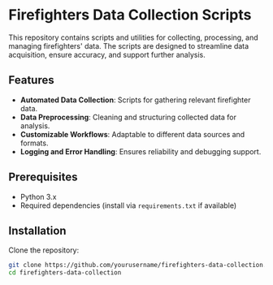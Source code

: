
# Firefighters Data Collection Scripts

This repository contains scripts and utilities for collecting, processing, and managing firefighters' data. The scripts are designed to streamline data acquisition, ensure accuracy, and support further analysis.

## Features
- **Automated Data Collection**: Scripts for gathering relevant firefighter data.
- **Data Preprocessing**: Cleaning and structuring collected data for analysis.
- **Customizable Workflows**: Adaptable to different data sources and formats.
- **Logging and Error Handling**: Ensures reliability and debugging support.

## Prerequisites
- Python 3.x
- Required dependencies (install via `requirements.txt` if available)

## Installation
Clone the repository:
```sh
git clone https://github.com/yourusername/firefighters-data-collection.git
cd firefighters-data-collection
```

